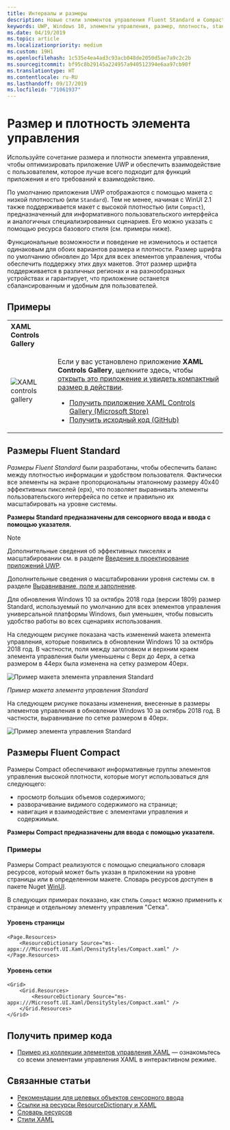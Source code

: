 ```yaml
---
title: Интервалы и размеры
description: Новые стили элементов управления Fluent Standard и Compact обеспечивают удобное взаимодействие с пользователем независимо от устройства и метода ввода.
keywords: UWP, Windows 10, элементы управления, размер, плотность, standard, compact
ms.date: 04/19/2019
ms.topic: article
ms.localizationpriority: medium
ms.custom: 19H1
ms.openlocfilehash: 1c535e4ea4ad3c93acb048de2050d5ae7a9c2c2b
ms.sourcegitcommit: bf95c8b29145a224957a940512394e6aa97cb90f
ms.translationtype: HT
ms.contentlocale: ru-RU
ms.lasthandoff: 09/17/2019
ms.locfileid: "71061937"
---
```

# <a name="control-size-and-density"></a>Размер и плотность элемента управления

Используйте сочетание размера и плотности элемента управления, чтобы оптимизировать приложение UWP и обеспечить взаимодействие с пользователем, которое лучше всего подходит для функций приложения и его требований к взаимодействию.

По умолчанию приложения UWP отображаются с помощью макета с низкой плотностью (или `Standard`). Тем не менее, начиная с WinUI 2.1 также поддерживается макет с высокой плотностью (или `Compact`), предназначенный для информативного пользовательского интерфейса и аналогичных специализированных сценариев. Его можно указать с помощью ресурса базового стиля (см. примеры ниже).

Функциональные возможности и поведение не изменилось и остается одинаковым для обоих вариантов размера и плотности. Размер шрифта по умолчанию обновлен до 14px для всех элементов управления, чтобы обеспечить поддержку этих двух макетов. Этот размер шрифта поддерживается в различных регионах и на разнообразных устройствах и гарантирует, что приложение останется сбалансированным и удобным для пользователей.

## <a name="examples"></a>Примеры

<table>
<th align="left">XAML Controls Gallery<th>
<tr>
<td><img src="images/xaml-controls-gallery-sm.png" alt="XAML controls gallery"></img></td>
<td>
    <p>Если у вас установлено приложение <strong style="font-weight: semi-bold">XAML Controls Gallery</strong>, щелкните здесь, чтобы <a href="xamlcontrolsgallery:/item/Compact Sizing">открыть это приложение и увидеть компактный размер в действии</a>.</p>
    <ul>
    <li><a href="https://www.microsoft.com/store/productId/9MSVH128X2ZT">Получить приложение XAML Controls Gallery (Microsoft Store)</a></li>
    <li><a href="https://github.com/Microsoft/Xaml-Controls-Gallery">Получить исходный код (GitHub)</a></li>
    </ul>
</td>
</tr>
</table>

## <a name="fluent-standard-sizing"></a>Размеры Fluent Standard

*Размеры Fluent Standard* были разработаны, чтобы обеспечить баланс между плотностью информации и удобством пользователя. Фактически все элементы на экране пропорциональны эталонному размеру 40x40 эффективных пикселей (epx), что позволяет выравнивать элементы пользовательского интерфейса по сетке и правильно их масштабировать на уровне системы.

**Размеры Standard предназначены для сенсорного ввода и ввода с помощью указателя.**

> [!NOTE]
>Дополнительные сведения об эффективных пикселях и масштабировании см. в разделе [Введение в проектирование приложений UWP](../basics/design-and-ui-intro.md#effective-pixels-and-scaling).
>
> Дополнительные сведения о масштабировании уровня системы см. в разделе [Выравнивание, поле и заполнение](../layout/alignment-margin-padding.md).

Для обновления Windows 10 за октябрь 2018 года (версии 1809) размер Standard, используемый по умолчанию для всех элементов управления универсальной платформы Windows, был уменьшен, чтобы повысить удобство работы во всех сценариях использования.

На следующем рисунке показана часть изменений макета элемента управления, которые появились в обновлении Windows 10 за октябрь 2018 год. В частности, поля между заголовком и верхним краем элемента управления были уменьшены с 8epx до 4epx, а сетка размером в 44epx была изменена на сетку размером 40epx.

![Пример макета элемента управления Standard](images/standarddensity.png)

*Пример макета элемента управления Standard*

На следующем рисунке показаны изменения, внесенные в размеры элементов управления в обновлении Windows 10 за октябрь 2018 год. В частности, выравнивание по сетке размером в 40epx.

![Пример элемента управления Standard](images/standarddensitycommanding.png)

## <a name="fluent-compact-sizing"></a>Размеры Fluent Compact

Размеры Compact обеспечивают информативные группы элементов управления высокой плотности, которые могут использоваться для следующего:

- просмотр больших объемов содержимого;
- разворачивание видимого содержимого на странице;
- навигация и взаимодействие с элементами управления и содержимым.

**Размеры Compact предназначены для ввода с помощью указателя.**

### <a name="examples"></a>Примеры

Размеры Compact реализуются с помощью специального словаря ресурсов, который может быть указан в приложении на уровне страницы или в определенном макете. Словарь ресурсов доступен в пакете Nuget [WinUI](https://docs.microsoft.com/en-us/uwp/toolkits/winui/).

В следующих примерах показано, как стиль `Compact` можно применить к странице и отдельному элементу управления "Сетка".

#### <a name="page-level"></a>Уровень страницы

```xaml
<Page.Resources>
    <ResourceDictionary Source="ms-appx:///Microsoft.UI.Xaml/DensityStyles/Compact.xaml" />
</Page.Resources>
```

#### <a name="grid-level"></a>Уровень сетки

```xaml
<Grid>
    <Grid.Resources>
        <ResourceDictionary Source="ms-appx:///Microsoft.UI.Xaml/DensityStyles/Compact.xaml" />
    </Grid.Resources>
</Grid>
```

## <a name="get-the-sample-code"></a>Получить пример кода

- [Пример из коллекции элементов управления XAML](https://github.com/Microsoft/Xaml-Controls-Gallery) — ознакомьтесь со всеми элементами управления XAML в интерактивном режиме.

## <a name="related-articles"></a>Связанные статьи

- [Рекомендации для целевых объектов сенсорного ввода](../input/guidelines-for-targeting.md)
- [Ссылки на ресурсы ResourceDictionary и XAML](https://docs.microsoft.com/en-us/windows/uwp/design/controls-and-patterns/resourcedictionary-and-xaml-resource-references)
- [Словарь ресурсов](https://docs.microsoft.com/en-us/uwp/api/windows.ui.xaml.resourcedictionary)
- [Стили XAML](https://docs.microsoft.com/en-us/windows/uwp/design/controls-and-patterns/xaml-styles) 
